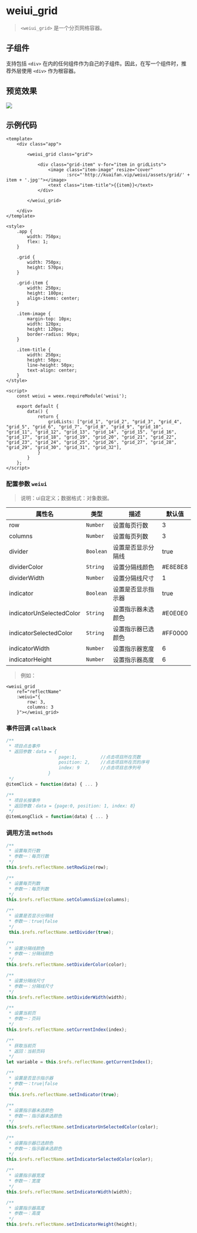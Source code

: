 # weiui_grid

> `<weiui_grid>` 是一个分页网格容器。

## 子组件

支持包括 `<div>` 在内的任何组件作为自己的子组件。因此，在写一个组件时，推荐外层使用 `<div>` 作为根容器。

## 预览效果

![](media/ezgif-4-a9450af95b.gif)

## 示例代码

```vue
<template>
    <div class="app">

        <weiui_grid class="grid">

            <div class="grid-item" v-for="item in gridLists">
                <image class="item-image" resize="cover"
                       :src="'http://kuaifan.vip/weiui/assets/grid/' + item + '.jpg'"></image>
                <text class="item-title">{{item}}</text>
            </div>

        </weiui_grid>

    </div>
</template>

<style>
    .app {
        width: 750px;
        flex: 1;
    }

    .grid {
        width: 750px;
        height: 570px;
    }

    .grid-item {
        width: 250px;
        height: 180px;
        align-items: center;
    }

    .item-image {
        margin-top: 10px;
        width: 120px;
        height: 120px;
        border-radius: 90px;
    }

    .item-title {
        width: 250px;
        height: 50px;
        line-height: 50px;
        text-align: center;
    }
</style>

<script>
    const weiui = weex.requireModule('weiui');

    export default {
        data() {
            return {
                gridLists: ["grid_1", "grid_2", "grid_3", "grid_4", "grid_5", "grid_6", "grid_7", "grid_8", "grid_9", "grid_10", "grid_11", "grid_12", "grid_13", "grid_14", "grid_15", "grid_16", "grid_17", "grid_18", "grid_19", "grid_20", "grid_21", "grid_22", "grid_23", "grid_24", "grid_25", "grid_26", "grid_27", "grid_28", "grid_29", "grid_30", "grid_31", "grid_32"],
            }
        }
    };
</script>
```


### 配置参数 `weiui`
>说明：ui自定义；数据格式：对象数据。

| 属性名           | 类型     | 描述                          | 默认值     |
| ------------- | ------ | -------------------------- | ------- |
| row |`Number`  | 设置每页行数           | 3       |
| columns |`Number`  | 设置每页列数           | 3       |
| divider |`Boolean`  | 设置是否显示分隔线           | true       |
| dividerColor |`String`  | 设置分隔线颜色           | #E8E8E8       |
| dividerWidth |`Number`  | 设置分隔线尺寸           | 1      |
| indicator |`Boolean`  | 设置是否显示指示器           | true      |
| indicatorUnSelectedColor |`String`  | 设置指示器未选颜色           | #E0E0E0       |
| indicatorSelectedColor |`String`  | 设置指示器已选颜色           | #FF0000      |
| indicatorWidth |`Number`  | 设置指示器宽度           | 6      |
| indicatorHeight |`Number`  | 设置指示器高度           | 6      |

> 例如：

```vue
<weiui_grid
    ref="reflectName"
    :weiui="{
        row: 3,
        columns: 3
    }"></weiui_grid>
```

### 事件回调 `callback`

``` js
/**
 * 项目点击事件
 * 返回参数：data = {
                    page:1,         //点击项目所在页数
                    position: 2,    //点击项目所在页的序号
                    index: 9        //点击项目总序列号
                }
 */
@itemClick = function(data) { ... }

/**
 * 项目长按事件
 * 返回参数：data = {page:0, position: 1, index: 8}
 */
@itemLongClick = function(data) { ... }
```

### 调用方法 `methods`

```js
/**
 * 设置每页行数
 * 参数一：每页行数
 */
this.$refs.reflectName.setRowSize(row);

/**
 * 设置每页列数
 * 参数一：每页列数
 */
this.$refs.reflectName.setColumnsSize(columns);

/**
 * 设置是否显示分隔线
 * 参数一：true|false
 */
 this.$refs.reflectName.setDivider(true);

/**
 * 设置分隔线颜色
 * 参数一：分隔线颜色
 */
this.$refs.reflectName.setDividerColor(color);

/**
 * 设置分隔线尺寸
 * 参数一：分隔线尺寸
 */
this.$refs.reflectName.setDividerWidth(width);

/**
 * 设置当前页
 * 参数一：页码
 */
this.$refs.reflectName.setCurrentIndex(index);

/**
 * 获取当前页
 * 返回：当前页码
 */
let variable = this.$refs.reflectName.getCurrentIndex();

/**
 * 设置是否显示指示器
 * 参数一：true|false
 */
 this.$refs.reflectName.setIndicator(true);

/**
 * 设置指示器未选颜色
 * 参数一：指示器未选颜色
 */
this.$refs.reflectName.setIndicatorUnSelectedColor(color);

/**
 * 设置指示器已选颜色
 * 参数一：指示器未选颜色
 */
this.$refs.reflectName.setIndicatorSelectedColor(color);

/**
 * 设置指示器宽度
 * 参数一：宽度
 */
this.$refs.reflectName.setIndicatorWidth(width);

/**
 * 设置指示器高度
 * 参数一：高度
 */
this.$refs.reflectName.setIndicatorHeight(height);
```



